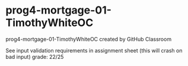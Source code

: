 # prog4-mortgage-01-TimothyWhiteOC
prog4-mortgage-01-TimothyWhiteOC created by GitHub Classroom

See input validation requirements in assignment sheet (this will crash on bad input)
grade: 22/25
